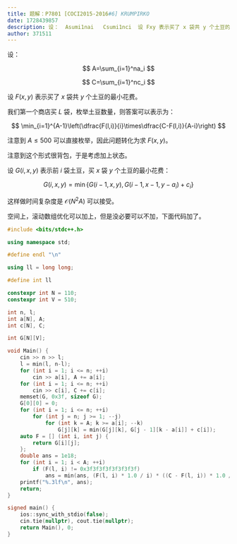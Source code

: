 ```yaml
---
title: 题解：P7801 [COCI2015-2016#6] KRUMPIRKO
date: 1728439857
description: 设：  Asumi1nai   Csumi1nci  设 Fxy 表示买了 x 袋共 y 个土豆的最小花费。 我们第一个商店买 L 袋，枚举土豆数量，则答案可以表示为： 
author: 371511
---
```


设：

$$
A=\sum_{i=1}^na_i
$$

$$
C=\sum_{i=1}^nc_i
$$

设 $F(x,y)$ 表示买了 $x$ 袋共 $y$ 个土豆的最小花费。

我们第一个商店买 $L$ 袋，枚举土豆数量，则答案可以表示为：

$$
\min_{i=1}^{A-1}\left(\dfrac{F(l,i)}{i}\times\dfrac{C-F(l,i)}{A-i}\right)
$$

注意到 $A\le500$ 可以直接枚举，因此问题转化为求 $F(x,y)$。

注意到这个形式很背包，于是考虑加上状态。

设 $G(i,x,y)$ 表示前 $i$ 袋土豆，买 $x$ 袋 $y$ 个土豆的最小花费：

$$
G(i,x,y)=\min\{G(i-1,x,y),G(i-1,x-1,y-a_i)+c_i\}
$$

这样做时间复杂度是 $\mathcal O(N^2A)$ 可以接受。

空间上，滚动数组优化可以加上，但是没必要可以不加，下面代码加了。

```cpp
#include <bits/stdc++.h>

using namespace std;

#define endl "\n"

using ll = long long;

#define int ll

constexpr int N = 110;
constexpr int V = 510;

int n, l;
int a[N], A;
int c[N], C;

int G[N][V];

void Main() {
	cin >> n >> l;
	l = min(l, n-l);
	for (int i = 1; i <= n; ++i)
		cin >> a[i], A += a[i];
	for (int i = 1; i <= n; ++i)
		cin >> c[i], C += c[i];
	memset(G, 0x3f, sizeof G);
	G[0][0] = 0;
	for (int i = 1; i <= n; ++i)
		for (int j = n; j >= 1; --j)
			for (int k = A; k >= a[i]; --k)
				G[j][k] = min(G[j][k], G[j - 1][k - a[i]] + c[i]);
	auto F = [] (int i, int j) {
		return G[i][j];
	};
	double ans = 1e18;
	for (int i = 1; i < A; ++i)
		if (F(l, i) != 0x3f3f3f3f3f3f3f3f)
			ans = min(ans, (F(l, i) * 1.0 / i) * ((C - F(l, i)) * 1.0 / (A - i)));
	printf("%.3lf\n", ans);
	return;
}

signed main() {
	ios::sync_with_stdio(false);
	cin.tie(nullptr), cout.tie(nullptr);
	return Main(), 0;
}


```
